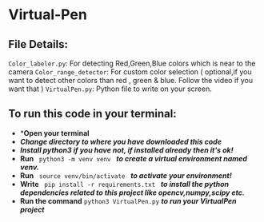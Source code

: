 # Virtual-Pen
## File Details:
`Color_labeler.py`: For detecting Red,Green,Blue colors which is near to the camera
`Color_range_detector`: For custom color selection ( optional,if you want to detect other colors than red , green & blue. Follow the video if you want that )
`VirtualPen.py`: Python file to write on your screen.

## To run this code in your terminal:
* ***Open your terminal**
* ***Change directory to where you have downloaded this code***
* ***Install python3 if you have not, if installed already then it's ok!***
* **Run**  `  python3 -m venv venv  ` ***to create a virtual environment named venv.***
* **Run**   `  source venv/bin/activate  ` 
***to activate your environment!***
* **Write**   `  pip install -r requirements.txt  ` 
***to install the python dependencies related to this project like opencv,numpy,scipy etc.***
* **Run the command** `python3 VirtualPen.py` ***to run your VirtualPen project***
